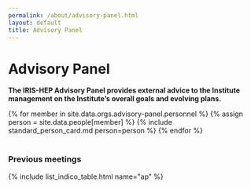 ```yaml
---
permalink: /about/advisory-panel.html
layout: default
title: Advisory Panel
---
```


# Advisory Panel

**The IRIS-HEP Advisory Panel provides external advice to the Institute
management on the Institute’s overall goals and evolving plans.**

<div class="container-fluid">
  <div class="row">
  {% for member in site.data.orgs.advisory-panel.personnel  %}
     {% assign person = site.data.people[member] %}
     {% include standard_person_card.md person=person %}
  {% endfor %}
  </div>
</div>
<br/>

### Previous meetings

{% include list_indico_table.html name="ap" %}

<br/>
